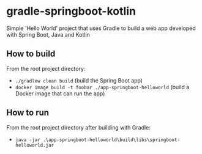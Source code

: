 # gradle-springboot-kotlin
Simple 'Hello World' project that uses Gradle to build a web app developed with Spring Boot, Java and Kotlin

## How to build

From the root project directory:  
* `./gradlew clean build` (build the Spring Boot app)
* `docker image build -t foobar ./app-springboot-helloworld` (build a Docker image that can run the app)

## How to run

From the root project directory after building with Gradle:  
* `java -jar .\app-springboot-helloworld\build\libs\springboot-helloworld.jar`
